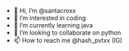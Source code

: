 - 👋 Hi, I’m @santacroxx
- 👀 I’m interested in coding
- 🌱 I’m currently learning java
- 💞️ I’m looking to collaborate on python 
- 📫 How to reach me @hash_pvtxx (IG)

<!---
santacroxx/santacroxx is a ✨ special ✨ repository because its `README.md` (this file) appears on your GitHub profile.
You can click the Preview link to take a look at your changes.
--->
